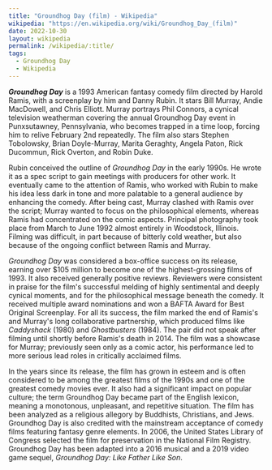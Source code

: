 ```yaml
---
title: "Groundhog Day (film) - Wikipedia"
wikipedia: "https://en.wikipedia.org/wiki/Groundhog_Day_(film)"
date: 2022-10-30
layout: wikipedia
permalink: /wikipedia/:title/
tags:
  - Groundhog Day
  - Wikipedia
---
```

***Groundhog Day*** is a 1993 American fantasy comedy film directed by Harold Ramis, with a screenplay by him and Danny Rubin. It stars Bill Murray, Andie MacDowell, and Chris Elliott. Murray portrays Phil Connors, a cynical television weatherman covering the annual Groundhog Day event in Punxsutawney, Pennsylvania, who becomes trapped in a time loop, forcing him to relive February 2nd repeatedly. The film also stars Stephen Tobolowsky, Brian Doyle-Murray, Marita Geraghty, Angela Paton, Rick Ducommun, Rick Overton, and Robin Duke.

Rubin conceived the outline of *Groundhog Day* in the early 1990s. He wrote it as a spec script to gain meetings with producers for other work. It eventually came to the attention of Ramis, who worked with Rubin to make his idea less dark in tone and more palatable to a general audience by enhancing the comedy. After being cast, Murray clashed with Ramis over the script; Murray wanted to focus on the philosophical elements, whereas Ramis had concentrated on the comic aspects. Principal photography took place from March to June 1992 almost entirely in Woodstock, Illinois. Filming was difficult, in part because of bitterly cold weather, but also because of the ongoing conflict between Ramis and Murray.

*Groundhog Day* was considered a box-office success on its release, earning over $105 million to become one of the highest-grossing films of 1993. It also received generally positive reviews. Reviewers were consistent in praise for the film's successful melding of highly sentimental and deeply cynical moments, and for the philosophical message beneath the comedy. It received multiple award nominations and won a BAFTA Award for Best Original Screenplay. For all its success, the film marked the end of Ramis's and Murray's long collaborative partnership, which produced films like *Caddyshack* (1980) and *Ghostbusters* (1984). The pair did not speak after filming until shortly before Ramis's death in 2014. The film was a showcase for Murray; previously seen only as a comic actor, his performance led to more serious lead roles in critically acclaimed films.

In the years since its release, the film has grown in esteem and is often considered to be among the greatest films of the 1990s and one of the greatest comedy movies ever. It also had a significant impact on popular culture; the term Groundhog Day became part of the English lexicon, meaning a monotonous, unpleasant, and repetitive situation. The film has been analyzed as a religious allegory by Buddhists, Christians, and Jews. Groundhog Day is also credited with the mainstream acceptance of comedy films featuring fantasy genre elements. In 2006, the United States Library of Congress selected the film for preservation in the National Film Registry. Groundhog Day has been adapted into a 2016 musical and a 2019 video game sequel, *Groundhog Day: Like Father Like Son*.